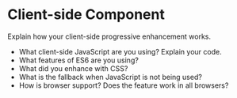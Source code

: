 # Client-side Component

Explain how your client-side progressive enhancement works. 

* What client-side JavaScript are you using? Explain your code.
* What features of ES6 are you using? 
* What did you enhance with CSS?
* What is the fallback when JavaScript is not being used?
* How is browser support? Does the feature work in all browsers?